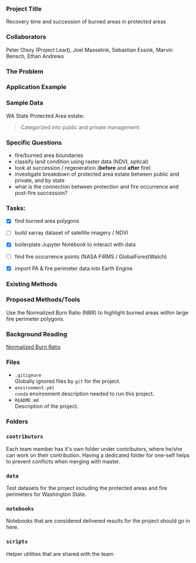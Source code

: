 ### Project Title
 Recovery time and succession of burned areas in protected areas

### Collaborators
Peter Olsoy (Project Lead), Joel Masselink, Sebastian Essink, Marvin Bensch, Ethan Andrews

### The Problem


### Application Example


### Sample Data
WA State Protected Area estate:
> Categorized into public and private management


### Specific Questions
- fire/burned area boundaries
- classify land condition using raster data (NDVI, optical)
- look at succession / regeneration (**before** and **after** fire)
- investigate breakdown of protected area estate between public and private, and by state
- what is the connection between protection and fire occurrence and post-fire succession?


### Tasks:

- [x] find burned area polygons
- [ ] build xarray dataset of satellite imagery / NDVI
- [x] boilerplate Jupyter Notebook to interact with data
- [ ] find fire occurrence points (NASA FIRMS / GlobalForestWatch)
- [x] import PA & fire perimeter data into Earth Engine



### Existing Methods



### Proposed Methods/Tools
Use the Normalized Burn Ratio (NBR) to highlight burned areas within large fire perimeter polygons.

### Background Reading
[Normalized Burn Ratio](https://wiki.landscapetoolbox.org/doku.php/remote_sensing_methods:normalized_burn_ratio)

### Files

* `.gitignore`
<br> Globally ignored files by `git` for the project.
* `environment.yml`
<br> `conda` environment description needed to run this project.
* `README.md`
<br> Description of the project.

### Folders

### `contributors`
Each team member has it's own folder under contributors, where he/she can
work on their contribution. Having a dedicated folder for one-self helps to
prevent conflicts when merging with master.

### `data`
Test datasets for the project including the protected areas and fire perimeters for Washington State.

### `notebooks`
Notebooks that are considered delivered results for the project should go in
here.

### `scripts`
Helper utilities that are shared with the team
